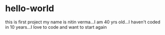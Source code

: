 # hello-world
this is first project
my name is nitin verma...I am 40 yrs old...I haven't coded in 10 years...I love to code and want to start again
